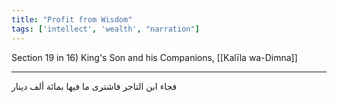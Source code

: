 ```yaml
---
title: "Profit from Wisdom"
tags: ['intellect', 'wealth', "narration"]
---
```


 Section 19 in 16) King's Son and his Companions, [[Kalīla wa-Dimna]]

---
فجاء ابن التاجر فاشترى ما فيها بمائة ألف دينار
